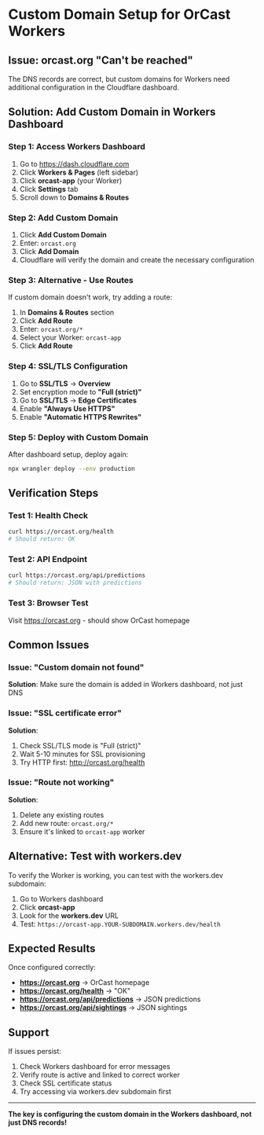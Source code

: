 # Custom Domain Setup for OrCast Workers

## Issue: orcast.org "Can't be reached"

The DNS records are correct, but custom domains for Workers need additional configuration in the Cloudflare dashboard.

## Solution: Add Custom Domain in Workers Dashboard

### Step 1: Access Workers Dashboard
1. Go to https://dash.cloudflare.com
2. Click **Workers & Pages** (left sidebar)
3. Click **orcast-app** (your Worker)
4. Click **Settings** tab
5. Scroll down to **Domains & Routes**

### Step 2: Add Custom Domain
1. Click **Add Custom Domain**
2. Enter: `orcast.org`
3. Click **Add Domain**
4. Cloudflare will verify the domain and create the necessary configuration

### Step 3: Alternative - Use Routes
If custom domain doesn't work, try adding a route:
1. In **Domains & Routes** section
2. Click **Add Route**
3. Enter: `orcast.org/*`
4. Select your Worker: `orcast-app`
5. Click **Add Route**

### Step 4: SSL/TLS Configuration
1. Go to **SSL/TLS** → **Overview**
2. Set encryption mode to **"Full (strict)"**
3. Go to **SSL/TLS** → **Edge Certificates**
4. Enable **"Always Use HTTPS"**
5. Enable **"Automatic HTTPS Rewrites"**

### Step 5: Deploy with Custom Domain
After dashboard setup, deploy again:
```bash
npx wrangler deploy --env production
```

## Verification Steps

### Test 1: Health Check
```bash
curl https://orcast.org/health
# Should return: OK
```

### Test 2: API Endpoint
```bash
curl https://orcast.org/api/predictions
# Should return: JSON with predictions
```

### Test 3: Browser Test
Visit https://orcast.org - should show OrCast homepage

## Common Issues

### Issue: "Custom domain not found"
**Solution**: Make sure the domain is added in Workers dashboard, not just DNS

### Issue: "SSL certificate error"
**Solution**: 
1. Check SSL/TLS mode is "Full (strict)"
2. Wait 5-10 minutes for SSL provisioning
3. Try HTTP first: http://orcast.org/health

### Issue: "Route not working"
**Solution**: 
1. Delete any existing routes
2. Add new route: `orcast.org/*`
3. Ensure it's linked to `orcast-app` worker

## Alternative: Test with workers.dev

To verify the Worker is working, you can test with the workers.dev subdomain:

1. Go to Workers dashboard
2. Click **orcast-app**
3. Look for the **workers.dev** URL
4. Test: `https://orcast-app.YOUR-SUBDOMAIN.workers.dev/health`

## Expected Results

Once configured correctly:
- **https://orcast.org** → OrCast homepage
- **https://orcast.org/health** → "OK"
- **https://orcast.org/api/predictions** → JSON predictions
- **https://orcast.org/api/sightings** → JSON sightings

## Support

If issues persist:
1. Check Workers dashboard for error messages
2. Verify route is active and linked to correct worker
3. Check SSL certificate status
4. Try accessing via workers.dev subdomain first

---

**The key is configuring the custom domain in the Workers dashboard, not just DNS records!** 